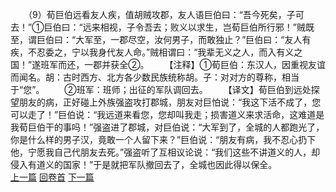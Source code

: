 　　（9）荀巨伯远看友人疾，值胡贼攻郡，友人语巨伯曰：“吾今死矣，子可去！”①巨伯曰：“远来相视，子令吾去；败义以求生，岂荀巨伯所行邪！”贼既至，谓巨伯曰：“大军至，一郡尽空，汝何男子，而敢独止？”巨伯曰：“友人有疾，不忍委之，宁以我身代友人命。”贼相谓曰：“我辈无义之人，而入有义之国！”遂班军而还，一郡并获全②。
　　【注释】①荀巨伯：东汉人，因重视友谊而闻名。胡：古时西方、北方各少数民族统称胡。子：对对方的尊称，相当于“您”。
　　②班军：班师；出征的军队调回去。
　　【译文】荀巨伯到远处探望朋友的病，正好碰上外族强盗攻打郡城，朋友对巨怕说：“我这下活不成了，您可以走了！”巨伯说：“我远道来看您，您却叫我走；损害道义来求活命，这难道是我荀巨伯干的事吗！”强盗进了郡城，对巨伯说：“大军到了，全城的人都跑光了，你是什么样的男子汉，竟敢一个人留下来？”巨伯说：“朋友有病，我不忍心扔下他，宁愿我自己代朋友去死。”强盗听了互相议论说：“我们这些不讲道义的人，却侵入有道义的国家！”于是就把军队撤回去了，全城也因此得以保全。
<br>[上一篇](01_08) [回卷首](01_00) [下一篇](01_10)  

